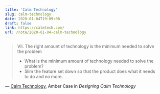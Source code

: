 ```yaml
---
title: 'Calm Technology'
slug: calm-technology
date: 2020-01-04T19:09:08
draft: false
link: https://calmtech.com/
url: /note/2020-01-04-calm-technology
---
```


> VII. The right amount of technology is the minimum needed to solve the problem
>
> - What is the minimum amount of technology needed to solve the problem?
> - Slim the feature set down so that the product does what it needs to do and no more.

— [Calm Technology](https://calmtech.com/), Amber Case in _Designing Calm Technology_
